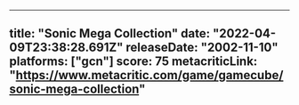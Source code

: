 
---
title: "Sonic Mega Collection"
date: "2022-04-09T23:38:28.691Z"
releaseDate: "2002-11-10"
platforms: ["gcn"]
score: 75
metacriticLink: "https://www.metacritic.com/game/gamecube/sonic-mega-collection"
---
